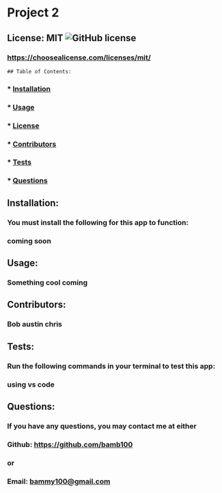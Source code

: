 
  # Project 2

  ## License: MIT  ![GitHub license](https://img.shields.io/github/license/Naereen/StrapDown.js.svg)
  ### https://choosealicense.com/licenses/mit/
    ## Table of Contents:
  ###  * [Installation](#installation)
  ###  * [Usage](#usage)
  ###  * [License](#license)
  ###  * [Contributors](#contributors)
  ###  * [Tests](#tests)
  ###  * [Questions](#questions)

  ## Installation:
  ### You must install the following for this app to function:
  ### coming soon

  ## Usage:
  ### Something cool coming

  ## Contributors:
  ### Bob austin chris

  ## Tests:
  ### Run the following commands in your terminal to test this app:
  ### using vs code

  ## Questions:
  ### If you have any questions, you may contact me at either
  ### Github: https://github.com/bamb100
  ### or
  ### Email: bammy100@gmail.com


